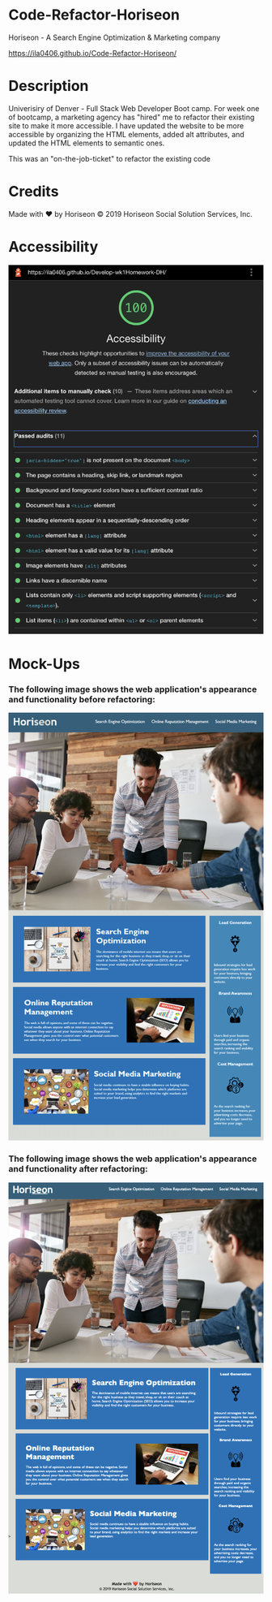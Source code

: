 # Code-Refactor-Horiseon
Horiseon - A Search Engine Optimization & Marketing company

https://ila0406.github.io/Code-Refactor-Horiseon/

# Description
Univerisiry of Denver - Full Stack Web Developer Boot camp. For week one of bootcamp, a marketing agency has "hired" me to refactor their existing site to make it more accessible. I have updated the website to be more accessible by organizing the HTML elements, added alt attributes, and updated the HTML elements to semantic ones. 

This was an "on-the-job-ticket" to refactor the existing code 

# Credits
Made with ❤️️ by Horiseon</h2>
&copy; 2019 Horiseon Social Solution Services, Inc.


# Accessibility
![The Horiseon webpage includes a navigation bar, a header image, and cards with text and images at the bottom of the page.](./assets/images/Accessibility.png)

# Mock-Ups

### The following image shows the web application's appearance and functionality before refactoring:

![The Horiseon webpage includes a navigation bar, a header image, and cards with text and images at the bottom of the page.](./assets/images/01-html-css-git-homework-demo.png)

### The following image shows the web application's appearance and functionality after refactoring:

![The Horiseon webpage includes a navigation bar, a header image, and cards with text and images at the bottom of the page.](./assets/images/01-html-css-git-homework-refractor.png)